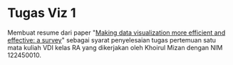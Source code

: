 # Tugas Viz 1 

Membuat resume dari paper "[Making data visualization more efficient and effective: a survey](https://link.springer.com/article/10.1007/s00778-019-00588-3)" sebagai syarat penyelesaian tugas pertemuan satu mata kuliah VDI kelas RA yang dikerjakan oleh Khoirul Mizan dengan NIM 122450010.
